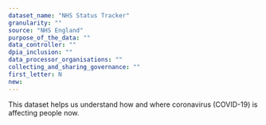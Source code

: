 ```yaml
---
dataset_name: "NHS Status Tracker"
granularity: ""
source: "NHS England"
purpose_of_the_data: ""
data_controller: ""
dpia_inclusion: ""
data_processor_organisations: ""
collecting_and_sharing_governance: ""
first_letter: N
new: 
---
```

This dataset helps us understand how and where coronavirus (COVID-19) is affecting people now.